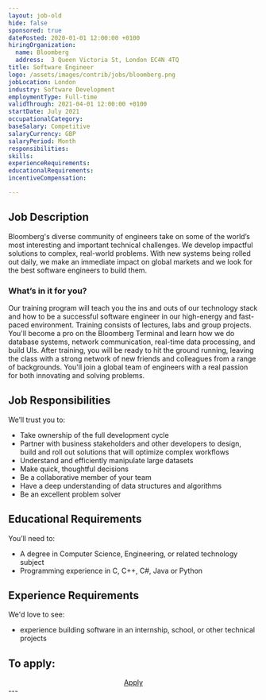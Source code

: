 ```yaml
---
layout: job-old
hide: false
sponsored: true
datePosted: 2020-01-01 12:00:00 +0100
hiringOrganization:
  name: Bloomberg
  address:  3 Queen Victoria St, London EC4N 4TQ
title: Software Engineer
logo: /assets/images/contrib/jobs/bloomberg.png
jobLocation: London
industry: Software Development
employmentType: Full-time
validThrough: 2021-04-01 12:00:00 +0100
startDate: July 2021
occupationalCategory:
baseSalary: Competitive
salaryCurrency: GBP
salaryPeriod: Month
responsibilities:
skills:
experienceRequirements:
educationalRequirements:
incentiveCompensation:

---
```


## Job Description
Bloomberg's diverse community of engineers take on some of the world’s most interesting and important technical challenges. We develop impactful solutions to complex, real-world problems. With new systems being rolled out daily, we make an immediate impact on global markets and we look for the best software engineers to build them.

### What’s in it for you?

Our training program will teach you the ins and outs of our technology stack and how to be a successful software engineer in our high-energy and fast-paced environment. Training consists of lectures, labs and group projects. You'll become a pro on the Bloomberg Terminal and learn how we do database systems, network communication, real-time data processing, and build UIs. After training, you will be ready to hit the ground running, leaving the class with a strong network of new friends and colleagues from a range of backgrounds. You'll join a global team of engineers with a real passion for both innovating and solving problems.

## Job Responsibilities
We’ll trust you to:
- Take ownership of the full development cycle
- Partner with business stakeholders and other developers to design, build and roll out solutions that will optimize complex workflows
- Understand and efficiently manipulate large datasets
- Make quick, thoughtful decisions
- Be a collaborative member of your team
- Have a deep understanding of data structures and algorithms
- Be an excellent problem solver


## Educational Requirements
You’ll need to:
- A degree in Computer Science, Engineering, or related technology subject
- Programming experience in C, C++, C#, Java or Python

## Experience Requirements
We'd love to see: 
- experience building software in an internship, school, or other technical projects

## To apply:

<div class="to-apply" style="text-align: center">
  <a class="btn btn--dark" style="margin: 20px" href="https://careers.bloomberg.com/job/detail/84363">
    Apply
  </a>
</div>
---
